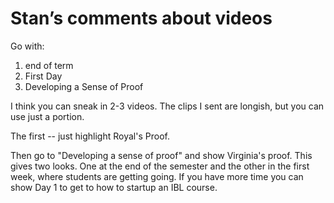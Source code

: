 # Stan’s comments about videos #

Go with:

1. end of term
2. First Day
3. Developing a Sense of Proof


I think you can sneak in 2-3 videos.  The clips I sent are longish, but you can use just a portion.

The first -- just highlight Royal's Proof.

Then go to "Developing a sense of proof" and show Virginia's proof.  This gives two looks.  One at the end of the semester and the other in the first week, where students are getting going.  If you have more time you can show Day 1 to get to how to startup an IBL course.